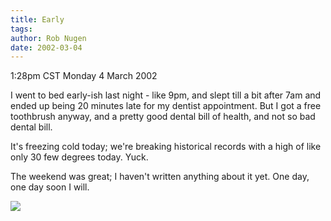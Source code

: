 ```yaml
---
title: Early
tags: 
author: Rob Nugen
date: 2002-03-04
---
```


<title></title>
<p class=date>1:28pm CST Monday 4 March 2002</p>

<p>I went to bed early-ish last night - like 9pm, and slept till a bit
after 7am and ended up being 20 minutes late for my dentist
appointment.  But I got a free toothbrush anyway, and a pretty good
dental bill of health, and not so bad dental bill.</p>

<p>It's freezing cold today; we're breaking historical records with a
high of like only 30 few degrees today.  Yuck.</p>

<p>The weekend was great; I haven't written anything about it yet. One
day, one day soon I will.</p>

<p><img src='/images/rob/wL-ROB.gif'/></p>

